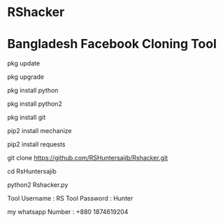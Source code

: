 # RShacker

# Bangladesh Facebook Cloning Tool

pkg update

pkg upgrade

pkg install python

pkg install python2

pkg install git

pip2 install mechanize

pip2 install requests

git clone https://github.com/RSHuntersajib/Rshacker.git

cd RsHuntersajib

python2 Rshacker.py


Tool Username : RS
Tool Password : Hunter

my whatsapp Number : +880 1874619204
